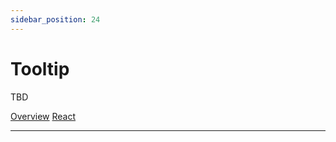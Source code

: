 ```yaml
---
sidebar_position: 24
---
```


# Tooltip

TBD

<a href='./index.md'> Overview</a>
<a href='./react.md'> React</a>
__________________________________________________________________________________